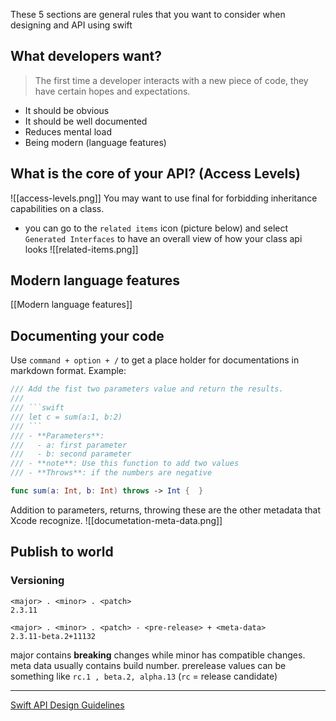 These 5 sections are general rules that you want to consider when designing and API using swift
## What developers want?
> The first time a developer interacts with a new piece of code, they have certain hopes and expectations.

* It should be obvious
* It should be well documented
* Reduces mental load
* Being modern (language features)
## What is the core of your API? (Access Levels)
![[access-levels.png]]
You may want to use final for forbidding inheritance capabilities on a class.
* you can go to the `related items` icon (picture below) and select `Generated Interfaces` to have an overall view of how your class api looks
![[related-items.png]]
## Modern language features
[[Modern language features]]
## Documenting your code
Use `command + option + /` to get a place holder for documentations in markdown format.
Example:
```Swift
/// Add the fist two parameters value and return the results.
///
/// ```swift
/// let c = sum(a:1, b:2)
/// ```
/// - **Parameters**:
///   - a: first parameter
///   - b: second parameter
/// - **note**: Use this function to add two values
/// - **Throws**: if the numbers are negative

func sum(a: Int, b: Int) throws -> Int {  }
```
Addition to parameters, returns, throwing these are the other metadata that Xcode recognize.
![[documetation-meta-data.png]]

## Publish to world
### Versioning
```
<major> . <minor> . <patch>
2.3.11

<major> . <minor> . <patch> - <pre-release> + <meta-data>
2.3.11-beta.2+11132
```
major contains **breaking** changes while minor has compatible changes.
meta data usually contains build number.
prerelease values can be something like `rc.1 , beta.2, alpha.13` (`rc` = release candidate)

<hr>

[Swift API Design Guidelines](https://www.swift.org/documentation/api-design-guidelines/#argument-labels)

